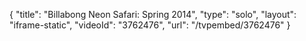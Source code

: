 {
    "title": "Billabong Neon Safari: Spring 2014",
    "type": "solo",
    "layout": "iframe-static",
    "videoId": "3762476",
    "url": "\/tvpembed\/3762476"
}